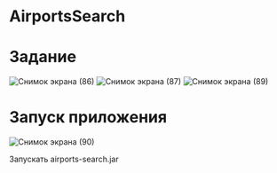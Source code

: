 # AirportsSearch

# Задание
![Снимок экрана (86)](https://user-images.githubusercontent.com/122934926/236716046-4ce1c955-9b85-4bbe-b894-59ca101c80f7.png)
![Снимок экрана (87)](https://user-images.githubusercontent.com/122934926/236716123-24be5a20-1e26-4c9d-885a-445c80f17802.png)
![Снимок экрана (89)](https://user-images.githubusercontent.com/122934926/236716328-d6ade514-2386-4d8b-8cd4-03a0f76330fa.png)

# Запуск приложения
![Снимок экрана (90)](https://user-images.githubusercontent.com/122934926/236716559-9a20a1cf-7a59-422d-879d-f6e6edb37ffc.png)  

Запускать airports-search.jar

